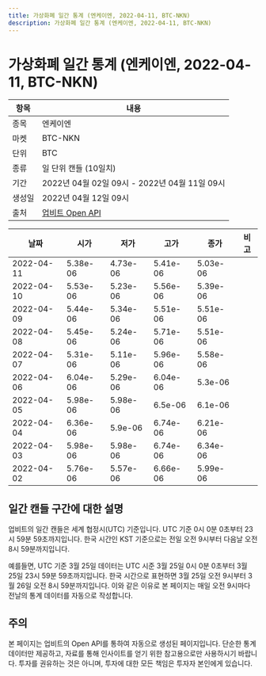 ```yaml
---
title: 가상화폐 일간 통계 (엔케이엔, 2022-04-11, BTC-NKN)
description: 가상화폐 일간 통계 (엔케이엔, 2022-04-11, BTC-NKN)
---
```



가상화폐 일간 통계 (엔케이엔, 2022-04-11, BTC-NKN)
===

|항목|내용|
|--|--|
|종목|엔케이엔|
|마켓|BTC-NKN|
|단위|BTC|
|종류|일 단위 캔들 (10일치)|
|기간|2022년 04월 02일 09시 - 2022년 04월 11일 09시|
|생성일|2022년 04월 12일 09시|
|출처|[업비트 Open API](https://docs.upbit.com)|


|날짜|시가|저가|고가|종가|비고|
|--|--|--|--|--|--|
|2022-04-11|5.38e-06|4.73e-06|5.41e-06|5.03e-06|    |
|2022-04-10|5.53e-06|5.23e-06|5.56e-06|5.39e-06|    |
|2022-04-09|5.44e-06|5.34e-06|5.51e-06|5.51e-06|    |
|2022-04-08|5.45e-06|5.24e-06|5.71e-06|5.51e-06|    |
|2022-04-07|5.31e-06|5.11e-06|5.96e-06|5.58e-06|    |
|2022-04-06|6.04e-06|5.29e-06|6.04e-06|5.3e-06|    |
|2022-04-05|5.98e-06|5.98e-06|6.5e-06|6.1e-06|    |
|2022-04-04|6.36e-06|5.9e-06|6.74e-06|6.21e-06|    |
|2022-04-03|5.98e-06|5.98e-06|6.74e-06|6.34e-06|    |
|2022-04-02|5.76e-06|5.57e-06|6.66e-06|5.99e-06|    |


일간 캔들 구간에 대한 설명
---


업비트의 일간 캔들은 세계 협정시(UTC) 기준입니다. 
UTC 기준 0시 0분 0초부터 23시 59분 59초까지입니다. 
한국 시간인 KST 기준으로는 전일 오전 9시부터 다음날 오전 8시 59분까지입니다. 


예를들면, UTC 기준 3월 25일 데이터는 UTC 시준 3월 25일 0시 0분 0초부터 3월 25일 23시 59분 59초까지입니다. 
한국 시간으로 표현하면 3월 25일 오전 9시부터 3월 26일 오전 8시 59분까지입니다. 
이와 같은 이유로 본 페이지는 매일 오전 9시마다 전날의 통계 데이터를 자동으로 작성합니다. 


주의
---


본 페이지는 업비트의 Open API를 통하여 자동으로 생성된 페이지입니다. 
단순한 통계 데이터만 제공하고, 자료를 통해 인사이트를 얻기 위한 참고용으로만 사용하시기 바랍니다. 
투자를 권유하는 것은 아니며, 투자에 대한 모든 책임은 투자자 본인에게 있습니다. 

